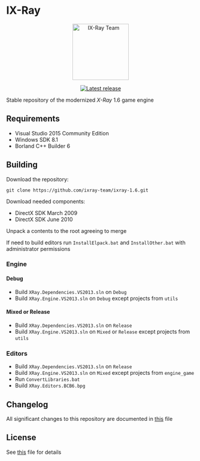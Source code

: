 # IX-Ray

<!-- markdownlint-disable MD033 -->
<div align="center">
  <p>
    <a href="https://github.com/ixray-team">
      <img src="https://github.com/ixray-team/ixray/raw/default/logo.png" alt="IX-Ray Team" width="150" height="150" />
    </a>
  </p>

  <p>
    <a href="https://github.com/ixray-team/ixray-1.6/releases/tag/r1">
      <img src="https://img.shields.io/github/v/release/ixray-team/ixray-1.6?include_prereleases" alt="Latest release" />
    </a>
  </p>
</div>
<!-- markdownlint-enable MD033 -->

Stable repository of the modernized *X-Ray* 1.6 game engine

## Requirements

* Visual Studio 2015 Community Edition
* Windows SDK 8.1
* Borland C++ Builder 6

## Building

Download the repository:

```console
git clone https://github.com/ixray-team/ixray-1.6.git
```

Download needed components:

* DirectX SDK March 2009
* DirectX SDK June 2010

Unpack a contents to the root agreeing to merge

If need to build editors run `InstallElpack.bat` and `InstallOther.bat` with administrator permissions

### Engine

#### Debug

* Build `XRay.Dependencies.VS2013.sln` on `Debug`
* Build `XRay.Engine.VS2013.sln` on `Debug` except projects from `utils`

#### Mixed or Release

* Build `XRay.Dependencies.VS2013.sln` on `Release`
* Build `XRay.Engine.VS2013.sln` on `Mixed` or `Release` except projects from `utils`

### Editors

* Build `XRay.Dependencies.VS2013.sln` on `Release`
* Build `XRay.Engine.VS2013.sln` on `Mixed` except projects from `engine_game`
* Run `ConvertLibraries.bat`
* Build `XRay.Editors.BCB6.bpg`

## Changelog

All significant changes to this repository are documented in [this](CHANGELOG.md) file

## License

See [this](LICENSE.md) file for details
